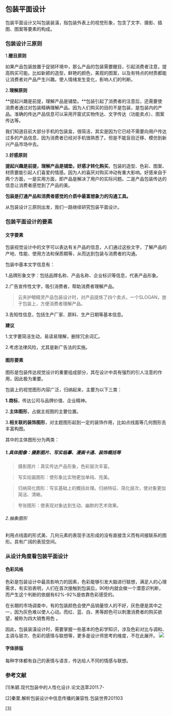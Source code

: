 ## 包装平面设计
包装平面设计又叫包装装潢，指包装外表上的视觉形象，包含了文字、摄影、插图、图案等要素的构成。

### 包装设计三原则
1.**醒目原则**

如果产品包装放置于促销环境中，那么产品的包装需要醒目，引起消费者注意，提高购买可能。比如新颖的造型，鲜艳的颜色，美观的图案，以及有特点的材质都能让消费者对产品产生兴趣。使人情绪发生变化，影响人们的判断。

2.**理解原则**

**提起兴趣是前提，理解产品是铺垫。**包装引起了消费者的注意后，还需要使消费者通过对包装精确理解产品。因为人们购买的目的不是包装，是包装内的产品。准确的传达产品信息可以采用开窗式实物传达、文字传达（功能卖点）、图案传达等。

我们知道目前大部分手机的包装盒，很简洁，其实是因为它已经不需要向用户传达过多的产品信息，因为消费者已经对手机很熟悉了。但是不能盲目迁移、模仿到新兴产品市场中去。

3.**好感原则**

**提起兴趣是前提，理解产品是铺垫，好感才转化购买**。包装的造型、色彩、图案、材质要能引起人们喜爱的情感。因为人的喜厌对购买冲动有重大影响。好感来自于两个方面，一是实用方面，即产品是解决了用户的实际问题。二是产品包装传达的信息让消费者感觉到了产品的美。

**包装是打通产品和消费者感觉的介质中最富想象力的沟通工具。**

从包装设计三原则出发，我们一路继续研究包装平面设计。

### 包装平面设计的要素
#### 文字要素
包装视觉设计中的文字可以表达有关产品的信息，人们通过这些文字，了解产品的产地、性能、使用方法和保质期等，从而达到包装与消费者的沟通。

包装中基本文字信息有：

1.品牌形象文字：包括品牌名称、产品名称、企业标识等信息，代表产品形象。

2.广告宣传性文字，吸引消费者，帮助消费者理解产品。
> 云夹护眼精灵产品包装设计时，对产品提炼了四个卖点，一个SLOGAN，放于包装上，方便消费者理解产品。

3.告知性信息，包括生产厂家、原料、生产日期等基本信息。





**建议**

1.文字要简洁生动，易读易理解，删除冗余词汇。

2.考虑法律风险，尤其是新广告法的实施。


#### 图形要素
图形是包装传达视觉设计的重要组成部分，其在设计中具有强烈的引人注意的作用，因此极为重要。

包装上的视觉图形内容广泛，归纳起来，主要为以下三类：

**1.商标**，传达公司与品牌价值、企业精神。


2.**主体图形**，占据主视图的主要位置。

3.**相关联的装饰图形**，对主题图形起到一定的装饰作用，比如点线面等几何图形去丰富构图。


其中的主体图形分为两类：

##### 1.具体图像：摄影图片、写实临摹、漫画卡通、装饰概括等

> 摄影图片：真实传达产品形象，色彩层次丰富。

> 写实绘画图形：使形象比实物更加单纯、完美。

> 归纳简化图形：写实基础上的概括处理。归纳特征、简化层次，使对象更加简洁、清晰。

> 夸张图形：使表现对象达到生动、幽默的艺术效果。

###### 2.抽象图形
利用点线面的形式美、几何元素的表现手法形成的没有直接含义而有间接联系的图形。具有广阔的表现空间。


### 从设计角度看包装平面设计

#### 色彩风格
色彩是包装设计中最具影响力的因素，色彩能够引发大脑进行联想，满足人的心理需求，有实验表明，人们在首次接触到包装后，90秒内就会做一个潜意识判断，而产生这个判断的依据有62%-92%是依靠色彩感受的。

在长期的市场调查中，有的包装颜色会使产品销量惊人的不好，灰色便是其中之一，因为灰色难以使人心动。而红、蓝、白、黑等颜色可以刺激消费者的购买欲望，被称为四大销售用色 。

因此，包装装潢设计时，需要掌握一些基本的色彩学知识，涉及色彩对比与调和、主调与层次、色彩的感情与联想等，更多是设计师思考的维度，不在此展开。
![](http://7xuaul.com1.z0.glb.clouddn.com/1afd7c03aefb992da6edf8968616fd22.png)

#### 字体排版
每种字体都有自己的表情与语言，传达给人不同的情感与联想。





### 参考文献
[1]朱颖.现代包装中的人性化设计.论文选萃2011.7-

[2]秦栗.解析包装设计中信息传播的兼容性.包装世界201103

[3]
